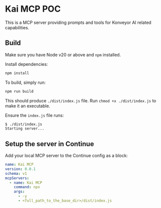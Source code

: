 # Kai MCP POC

This is a MCP server providing prompts and tools for Konveyor AI related capabilities.

## Build

Make sure you have Node v20 or above and `npm` installed.

Install dependencies:

```sh
npm install
```

To build, simply run:

```sh
npm run build
```

This should produce `./dist/index.js` file. Run `chmod +x ./dist/index.js` to make it an executable.

Ensure the `index.js` file runs:

```sh
$ ./dist/index.js
Starting server...
```

## Setup the server in Continue

Add your local MCP server to the Continue config as a block:

```yml
name: Kai MCP
version: 0.0.1
schema: v1
mcpServers:
  - name: Kai MCP
    command: npx
    args:
      - -y
      - <full_path_to_the_base_dir>/dist/index.js
```

